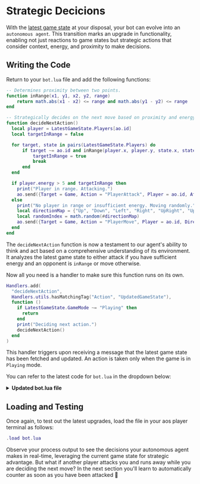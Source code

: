 # Strategic Decicions

With the [latest game state](game-state) at your disposal, your bot can evolve into an `autonomous agent`. This transition marks an upgrade in functionality, enabling not just reactions to game states but strategic actions that consider context, energy, and proximity to make decisions.

## Writing the Code

Return to your `bot.lua` file and add the following functions:

```lua
-- Determines proximity between two points.
function inRange(x1, y1, x2, y2, range)
    return math.abs(x1 - x2) <= range and math.abs(y1 - y2) <= range
end

-- Strategically decides on the next move based on proximity and energy.
function decideNextAction()
  local player = LatestGameState.Players[ao.id]
  local targetInRange = false

  for target, state in pairs(LatestGameState.Players) do
      if target ~= ao.id and inRange(player.x, player.y, state.x, state.y, 1) then
          targetInRange = true
          break
      end
  end

  if player.energy > 5 and targetInRange then
    print("Player in range. Attacking.")
    ao.send({Target = Game, Action = "PlayerAttack", Player = ao.id, AttackEnergy = tostring(player.energy)})
  else
    print("No player in range or insufficient energy. Moving randomly.")
    local directionMap = {"Up", "Down", "Left", "Right", "UpRight", "UpLeft", "DownRight", "DownLeft"}
    local randomIndex = math.random(#directionMap)
    ao.send({Target = Game, Action = "PlayerMove", Player = ao.id, Direction = directionMap[randomIndex]})
  end
end
```

The `decideNextAction` function is now a testament to our agent's ability to think and act based on a comprehensive understanding of its environment. It analyzes the latest game state to either attack if you have sufficient energy and an opponent is `inRange` or move otherwise.

Now all you need is a handler to make sure this function runs on its own.

```lua
Handlers.add(
  "decideNextAction",
  Handlers.utils.hasMatchingTag("Action", "UpdatedGameState"),
  function ()
    if LatestGameState.GameMode ~= "Playing" then
      return
    end
    print("Deciding next action.")
    decideNextAction()
  end
)
```

This handler triggers upon receiving a message that the latest game state has been fetched and updated. An action is taken only when the game is in `Playing` mode.

You can refer to the latest code for `bot.lua` in the dropdown below:

<details>
  <summary><strong>Updated bot.lua file</strong></summary>

```lua
LatestGameState = LatestGameState or nil

function inRange(x1, y1, x2, y2, range)
    return math.abs(x1 - x2) <= range and math.abs(y1 - y2) <= range
end

function decideNextAction()
  local player = LatestGameState.Players[ao.id]
  local targetInRange = false

  for target, state in pairs(LatestGameState.Players) do
      if target ~= ao.id and inRange(player.x, player.y, state.x, state.y, 1) then
          targetInRange = true
          break
      end
  end

  if player.energy > 5 and targetInRange then
    print("Player in range. Attacking.")
    ao.send({Target = Game, Action = "PlayerAttack", Player = ao.id, AttackEnergy = tostring(player.energy)})
  else
    print("No player in range or insufficient energy. Moving randomly.")
    local directionMap = {"Up", "Down", "Left", "Right", "UpRight", "UpLeft", "DownRight", "DownLeft"}
    local randomIndex = math.random(#directionMap)
    ao.send({Target = Game, Action = "PlayerMove", Player = ao.id, Direction = directionMap[randomIndex]})
  end
end

Handlers.add(
"HandleAnnouncements",
Handlers.utils.hasMatchingTag("Action", "Announcement"),
function (msg)
  ao.send({Target = Game, Action = "GetGameState"})
  print(msg.Event .. ": " .. msg.Data)
end
)

Handlers.add(
"UpdateGameState",
Handlers.utils.hasMatchingTag("Action", "GameState"),
function (msg)
  local json = require("json")
  LatestGameState = json.decode(msg.Data)
  ao.send({Target = ao.id, Action = "UpdatedGameState"})
end
)

Handlers.add(
"decideNextAction",
Handlers.utils.hasMatchingTag("Action", "UpdatedGameState"),
function ()
  if LatestGameState.GameMode ~= "Playing" then
    return
  end
  print("Deciding next action.")
  decideNextAction()
end
)
```

</details>

## Loading and Testing

Once again, to test out the latest upgrades, load the file in your aos player terminal as follows:

```lua
.load bot.lua
```

Observe your process output to see the decisions your autonomous agent makes in real-time, leveraging the current game state for strategic advantage. But what if another player attacks you and runs away while you are deciding the next move? In the next section you'll learn to automatically counter as soon as you have been attacked 🤺
